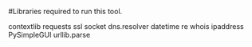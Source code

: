 #Libraries required to run this tool.

contextlib
requests
ssl
socket
dns.resolver
datetime
re
whois
ipaddress
PySimpleGUI
urllib.parse
